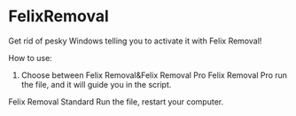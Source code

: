 # FelixRemoval
Get rid of pesky Windows telling you to activate it with Felix Removal!

How to use:
1. Choose between Felix Removal&Felix Removal Pro
Felix Removal Pro
  run the file, and it will guide you in the script.

Felix Removal Standard
  Run the file, restart your computer.

